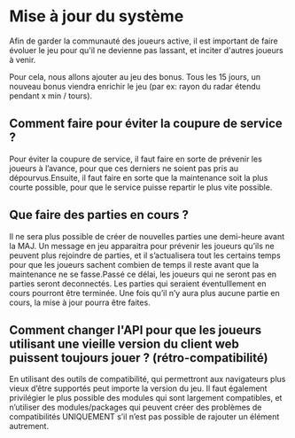 
# Mise à jour du système

Afin de garder la communauté des joueurs active, il est important de faire évoluer le jeu pour qu'il ne devienne pas lassant, et inciter d'autres joueurs à venir.

Pour cela, nous allons ajouter au jeu des bonus.
Tous les 15 jours, un nouveau bonus viendra enrichir le jeu (par ex: rayon du radar étendu pendant x min / tours).

## Comment faire pour éviter la coupure de service ?

Pour éviter la coupure de service, il faut faire en sorte de prévenir les joueurs à l’avance, pour que ces derniers ne soient pas pris au dépourvus.Ensuite, il faut faire en sorte que la maintenance soit la plus courte possible, pour que le service puisse repartir le plus vite possible.

## Que faire des parties en cours ?

Il ne sera plus possible de créer de nouvelles parties une demi-heure avant la MAJ. Un message en jeu apparaitra pour prévenir les joueurs qu’ils ne peuvent plus rejoindre de parties, et il s’actualisera tout les certains temps pour que les joueurs sachent combien de temps il reste avant que la maintenance ne se fasse.Passé ce délai, les joueurs qui ne seront pas en parties seront deconnectés. Les parties qui seraient éventulllement en cours pourront être terminée. Une fois qu’il n’y aura plus aucune partie en cours, la mise à jour pourra être faites.

## Comment changer l'API pour que les joueurs utilisant une vieille version du client web puissent toujours jouer ? (rétro-compatibilité)

En utilisant des outils de compatibilité, qui permettront aux navigateurs plus vieux d’être supportés peut importe la version du jeu. Il faut également privilégier le plus possible des modules qui sont largement compatibles, et n’utiliser des modules/packages qui peuvent créer des problèmes de compatibilités UNIQUEMENT s’il n’est pas possible de rajouter un élément autrement.
